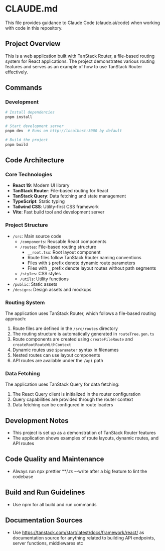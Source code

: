 # CLAUDE.md

This file provides guidance to Claude Code (claude.ai/code) when working with code in this repository.

## Project Overview

This is a web application built with TanStack Router, a file-based routing system for React applications. The project demonstrates various routing features and serves as an example of how to use TanStack Router effectively.

## Commands

### Development

```sh
# Install dependencies
pnpm install

# Start development server
pnpm dev  # Runs on http://localhost:3000 by default

# Build the project
pnpm build
```

## Code Architecture

### Core Technologies

- **React 19**: Modern UI library
- **TanStack Router**: File-based routing for React
- **TanStack Query**: Data fetching and state management
- **TypeScript**: Static typing
- **Tailwind CSS**: Utility-first CSS framework
- **Vite**: Fast build tool and development server

### Project Structure

- `/src`: Main source code
  - `/components`: Reusable React components
  - `/routes`: File-based routing structure
    - `__root.tsx`: Root layout component
    - Route files follow TanStack Router naming conventions
    - Files with `$` prefix denote dynamic route parameters
    - Files with `_` prefix denote layout routes without path segments
  - `/styles`: CSS styles
  - `/utils`: Utility functions
- `/public`: Static assets
- `/designs`: Design assets and mockups

### Routing System

The application uses TanStack Router, which follows a file-based routing approach:

1. Route files are defined in the `/src/routes` directory
2. The routing structure is automatically generated in `routeTree.gen.ts`
3. Route components are created using `createFileRoute` and `createRootRouteWithContext`
4. Dynamic routes use `$parameter` syntax in filenames
5. Nested routes can use layout components 
6. API routes are available under the `/api` path

### Data Fetching

The application uses TanStack Query for data fetching:

1. The React Query client is initialized in the router configuration
2. Query capabilities are provided through the router context
3. Data fetching can be configured in route loaders

## Development Notes

- This project is set up as a demonstration of TanStack Router features
- The application shows examples of route layouts, dynamic routes, and API routes

## Code Quality and Maintenance

- Always run npx prettier **/*.ts* --write after a big feature to lint the codebase

## Build and Run Guidelines

- Use npm for all build and run commands

## Documentation Sources

- Use https://tanstack.com/start/latest/docs/framework/react/ as documentation source for anything related to building API endpoints, server functions, middlewares etc